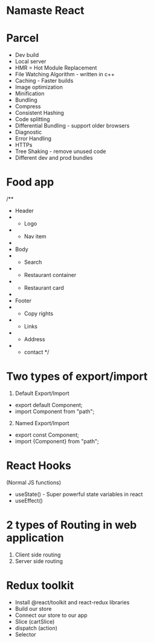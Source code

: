 # Namaste React

# Parcel
- Dev build
- Local server
- HMR = Hot Module Replacement 
- File Watching Algorithm - written in c++
- Caching - Faster builds
- Image optimization
- Minification
- Bundling
- Compress
- Consistent Hashing
- Code splitting
- Differential Bundling - support older browsers
- Diagnostic
- Error Handling
- HTTPs
- Tree Shaking - remove unused code
- Different dev and prod bundles

# Food app

/**
 * Header
 *  - Logo
 *  - Nav item
 * 
 * Body
 *  - Search
 *  - Restaurant container
 *    - Restaurant card
 * 
 * Footer
 *  - Copy rights
 *  - Links
 *  - Address
 *  - contact
 */

# Two types of export/import

1. Default Export/Import
 - export default Component;
 - import Component from "path"; 

2. Named Export/Import
 - export const Component;
 - import {Component} from "path";

 # React Hooks
 (Normal JS functions)

 - useState() - Super powerful state variables in react
 - useEffect()

 # 2 types of Routing in web application
 1. Client side routing
 2. Server side routing

 # Redux toolkit

 - Install @react/toolkit and react-redux libraries
 - Build our store
 - Connect our store to our app
 - Slice (cartSlice)
 - dispatch (action)
 - Selector